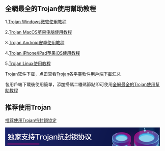 ## 全網最全的Trojan使用幫助教程

1.[Trojan Windows微软使用教程](https://github.com/Trojan0/Help/wiki/Trojan-Windows%E5%BE%AE%E8%BD%AF%E4%BD%BF%E7%94%A8%E6%95%99%E7%A8%8B)

2.[Trojan MacOS苹果电脑使用教程](https://github.com/Trojan0/Help/wiki/Trojan-MacOS%E8%8B%B9%E6%9E%9C%E4%BD%BF%E7%94%A8%E6%95%99%E7%A8%8B)

3.[Trojan Android安卓使用教程](https://github.com/Trojan0/Help/wiki/Trojan-Android%E5%AE%89%E5%8D%93%E4%BD%BF%E7%94%A8%E6%95%99%E7%A8%8B)

4.[Trojan iPhone/iPad苹果iOS使用教程](https://github.com/Trojan0/Help/wiki/Trojan-iPhone-iPad%E4%BD%BF%E7%94%A8%E6%95%99%E7%A8%8B)

5.[Trojan Linux使用教程](https://github.com/Trojan0/Help/wiki/Trojan-Linux%E4%BD%BF%E7%94%A8%E6%95%99%E7%A8%8B)

Trojan软件下载，点击查看[Trojan各平臺軟件用戶端下載汇总](https://github.com/Trojan0/Help/wiki/Trojan%E5%90%84%E5%B9%B3%E8%87%BA%E8%BB%9F%E4%BB%B6%E4%B8%8B%E8%BC%89%E6%B1%87%E6%80%BB)

各用戶端下載後使用簡單，添加掃碼二維碼節點即可使用[全網最全的Trojan使用幫助教程](https://github.com/Trojan0/Help/wiki/%E5%85%A8%E7%BD%91%E6%9C%80%E5%85%A8%E7%9A%84Trojan%E4%BD%BF%E7%94%A8%E6%95%99%E7%A8%8B)

## 推荐使用Trojan

<p><a href="https://trojan0.github.io/" target="_blank">推荐使用Trojan抗封鎖協定</a></p>
<a href="https://trojan0.github.io/">
<img border="0" src="https://raw.githubusercontent.com/Trojan0/Help/master/img/tj.png" />
</a>
